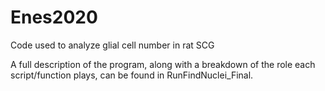 # Enes2020
Code used to analyze glial cell number in rat SCG

A full description of the program, along with a breakdown of the role each script/function plays, can be found in RunFindNuclei_Final.
